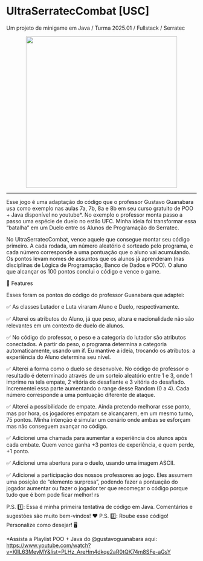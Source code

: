 # UltraSerratecCombat [USC] 
Um projeto de minigame em Java / Turma 2025.01 / Fullstack / Serratec

<div align="center">
<img src="https://github.com/user-attachments/assets/eed434ca-97b0-4e89-8bc7-c9f01a2ecf92" width="400px" />
</div>
<hr>
Esse jogo é uma adaptação do código que o professor Gustavo Guanabara usa como exemplo nas aulas 7a, 7b, 8a e 8b em seu curso gratuito de POO + Java disponível no youtube*. No exemplo  o professor monta passo a passo uma espécie de duelo no estilo UFC. Minha ideia foi transformar essa “batalha” em um Duelo entre os Alunos de Programação do Serratec. 

No UltraSerratecCombat, vence aquele que consegue montar seu código primeiro. A cada rodada, um número aleatório é sorteado pelo programa, e cada número corresponde a uma pontuação que o aluno vai acumulando. Os pontos levam nomes de assuntos que os alunos já aprenderam (nas disciplinas de Lógica de Programação, Banco de Dados e POO). O aluno que alcançar os 100 pontos conclui o código e vence o game.

📌 Features

Esses foram os pontos do código do professor Guanabara que adaptei:

✅ As classes Lutador e Luta viraram Aluno e Duelo, respectivamente.

✅ Alterei os atributos do Aluno, já que peso, altura e nacionalidade não são relevantes em um contexto de duelo de alunos. 

✅ No código do professor, o peso e a categoria do lutador são atributos conectados. A partir do peso, o programa determina a categoria automaticamente, usando um if. Eu mantive a ideia, trocando os atributos: a experiência do Aluno determina seu nível.

✅ Alterei a forma como o duelo se desenvolve. No código do professor o resultado é determinado através de um sorteio aleatório entre 1 e 3, onde 1 imprime na tela empate, 2 vitória do desafiante e 3 vitória do desafiado. Incrementei essa parte aumentando o range desse Random (0 a 4). Cada número corresponde a uma pontuação diferente de ataque.

✅ Alterei a possibilidade de empate. Ainda pretendo melhorar esse ponto, mas por hora, os jogadores empatam se alcançarem, em um mesmo turno, 75 pontos. Minha intenção é simular um cenário onde ambas se esforçam mas não conseguem avançar no código.

✅ Adicionei uma chamada para aumentar a experiência dos alunos após cada embate. Quem vence ganha +3 pontos de experiência, e quem perde, +1 ponto.

✅ Adicionei uma abertura para o duelo, usando uma imagem ASCII.

✅ Adicionei a participação dos nossos professores ao jogo. Eles assumem uma posição de “elemento surpresa”, podendo fazer a pontuação do jogador aumentar ou fazer o jogador ter que recomeçar o código porque tudo que é bom pode ficar melhor! rs

P.S. 1️⃣: Essa é minha primeira tentativa de código em Java. Comentários e sugestões são muito bem-vindos! ❤️
P.S. 2️⃣: Roube esse código! Personalize como desejar! 🖥️

*Assista a Playlist POO + Java do @gustavoguanabara aqui:
https://www.youtube.com/watch?v=KlIL63MeyMY&list=PLHz_AreHm4dkqe2aR0tQK74m8SFe-aGsY

